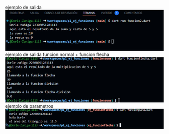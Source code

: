 ejemplo de salida
![alt text](image.png)
ejemplo de salida funcion normal + funcion flecha
![alt text](image-1.png)
ejemplo de parametros 
![alt text](image-2.png)